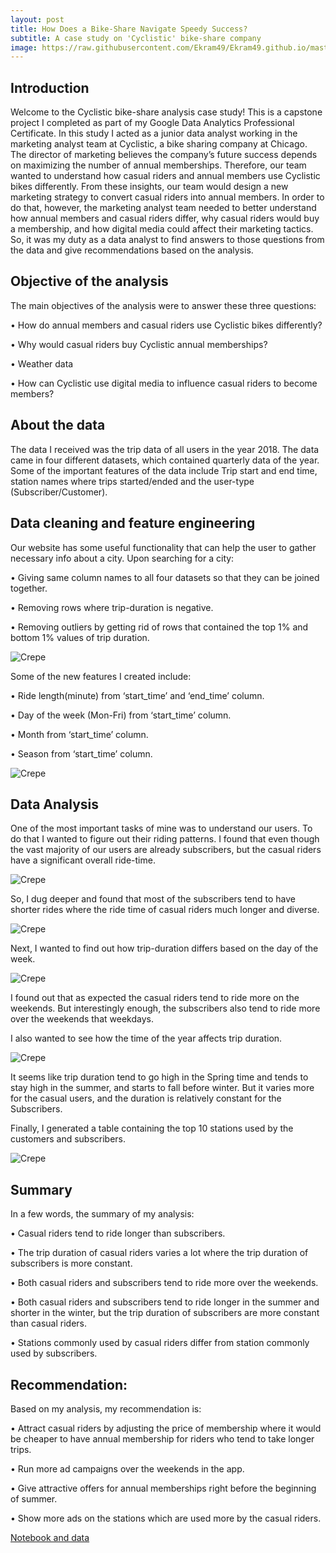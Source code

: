 ```yaml
---
layout: post
title: How Does a Bike-Share Navigate Speedy Success?
subtitle: A case study on 'Cyclistic' bike-share company
image: https://raw.githubusercontent.com/Ekram49/Ekram49.github.io/master/img/Cyclistic/Cyclistic.png
---
```


## Introduction 

Welcome to the Cyclistic bike-share analysis case study! This is a capstone project I completed as part of my Google Data Analytics Professional Certificate.
In this study I acted as a junior data analyst working in the marketing analyst team at Cyclistic, a bike sharing company at Chicago. The director of marketing believes the company’s future success depends on maximizing the number of annual memberships. 
Therefore, our team wanted to understand how casual riders and annual members use Cyclistic bikes differently. From these insights, our team would design a new marketing strategy to convert casual riders into annual members. 
In order to do that, however, the marketing analyst team needed to better understand how annual members and casual riders differ, why casual riders would buy a membership, and how digital media could affect their marketing tactics. So, it was my duty as a data analyst to find answers to those questions from the data and give recommendations based on the analysis.


## Objective of the analysis

The main objectives of the analysis were to answer these three questions:

•	How do annual members and casual riders use Cyclistic bikes differently?

•	Why would casual riders buy Cyclistic annual memberships?

•	Weather data

•	How can Cyclistic use digital media to influence casual riders to become members?


## About the data

The data I received was the trip data of all users in the year 2018. The data came in four different datasets, which contained quarterly data of the year. Some of the important features of the data include Trip start and end time, station names where trips started/ended and the user-type (Subscriber/Customer).


## Data cleaning and feature engineering

Our website has some useful functionality that can help the user to gather necessary info about a city. Upon searching for a city:

•	Giving same column names to all four datasets so that they can be joined together.

•	Removing rows where trip-duration is negative.

•	Removing outliers by getting rid of rows that contained the top 1% and bottom 1% values of trip duration.



![Crepe](https://raw.githubusercontent.com/Ekram49/Ekram49.github.io/master/img/Cyclistic/outliers.PNG)



Some of the new features I created include:

•	 Ride length(minute) from ‘start_time’ and ‘end_time’ column.

•	 Day of the week (Mon-Fri) from ‘start_time’ column.

•	 Month from ‘start_time’ column.

•  Season from ‘start_time’ column.



![Crepe](https://raw.githubusercontent.com/Ekram49/Ekram49.github.io/master/img/Cyclistic/seasons.PNG)



## Data Analysis

One of the most important tasks of mine was to understand our users. To do that I wanted to figure out their riding patterns. I found that even though the vast majority of our users are already subscribers, but the casual riders have a significant overall ride-time.



![Crepe](https://raw.githubusercontent.com/Ekram49/Ekram49.github.io/master/img/Cyclistic/ratio.png)



So, I dug deeper and found that most of the subscribers tend to have shorter rides where the ride time of casual riders much longer and diverse.



![Crepe](https://raw.githubusercontent.com/Ekram49/Ekram49.github.io/master/img/Cyclistic/trip_duration.png)



Next, I wanted to find out how trip-duration differs based on the day of the week.



![Crepe](https://raw.githubusercontent.com/Ekram49/Ekram49.github.io/master/img/Cyclistic/daily.png)



I found out that as expected the casual riders tend to ride more on the weekends. But interestingly enough, the subscribers also tend to ride more over the weekends that weekdays.

I also wanted to see how the time of the year affects trip duration.



![Crepe](https://raw.githubusercontent.com/Ekram49/Ekram49.github.io/master/img/Cyclistic/monthly.png)



It seems like trip duration tend to go high in the Spring time and tends to stay high in the summer, and starts to fall before winter. But it varies more for the casual users, and the duration is relatively constant for the Subscribers.

Finally, I generated a table containing the top 10 stations used by the customers and subscribers.



![Crepe](https://raw.githubusercontent.com/Ekram49/Ekram49.github.io/master/img/Cyclistic/top_places.PNG)



## Summary

In a few words, the summary of my analysis:

•	 Casual riders tend to ride longer than subscribers.

•	 The trip duration of casual riders varies a lot where the trip duration of subscribers is more constant.

•	 Both casual riders and subscribers tend to ride more over the weekends.

•	 Both casual riders and subscribers tend to ride longer in the summer and shorter in the winter, but the trip duration of subscribers are more constant than casual riders.

•	 Stations commonly used by casual riders differ from station commonly used by subscribers.


## Recommendation:

Based on my analysis, my recommendation is:

•	Attract casual riders by adjusting the price of membership where it would be cheaper to have annual membership for riders who tend to take longer trips.

•	Run more ad campaigns over the weekends in the app.

•	Give attractive offers for annual memberships right before the beginning of summer.

•	Show more ads on the stations which are used more by the casual riders.


[Notebook and data](https://github.com/Ekram49/Capstone_cyclistic)
